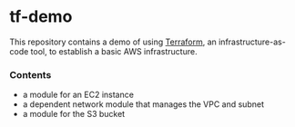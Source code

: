 # tf-demo
This repository contains a demo of using [Terraform](https://terraform.io), an infrastructure-as-code tool, to establish a basic AWS infrastructure.

### Contents

- a module for an EC2 instance
- a dependent network module that manages the VPC and subnet
- a module for the S3 bucket
